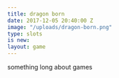 ```yaml
---
title: dragon born
date: 2017-12-05 20:40:00 Z
image: "/uploads/dragon-born.png"
type: slots
is new: 
layout: game
---
```


something long about games